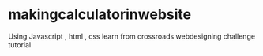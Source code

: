 # makingcalculatorinwebsite
Using Javascript , html , css
learn from crossroads webdesigning challenge tutorial
